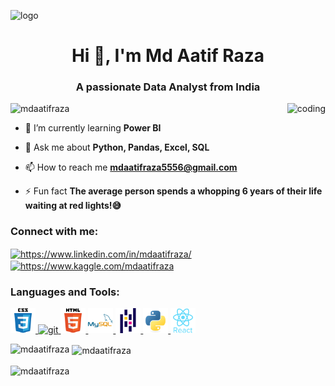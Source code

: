 ![logo]([./your-header-image-name.png](https://github.com/mdaatifraza/mdaatifraza/blob/main/github-header-image%20(1).png))
<h1 align="center">Hi 👋, I'm Md Aatif Raza</h1>
<h3 align="center">A passionate Data Analyst from India</h3>

<img align="right" alt="coding" widht="400" src="https://th.bing.com/th?id=OIP.VON9gHTrzeHZbHfXsqfzEAHaEq&w=315&h=198&c=8&rs=1&qlt=90&o=6&dpr=1.3&pid=3.1&rm=2">

<p align="left"> <img src="https://komarev.com/ghpvc/?username=mdaatifraza&label=Profile%20views&color=0e75b6&style=flat" alt="mdaatifraza" /> </p>

- 🌱 I’m currently learning **Power BI**

- 💬 Ask me about **Python, Pandas, Excel, SQL**

- 📫 How to reach me **mdaatifraza5556@gmail.com**

- ⚡ Fun fact **The average person spends a whopping 6 years of their life waiting at red lights!😅**

<h3 align="left">Connect with me:</h3>
<p align="left">
<a href="https://linkedin.com/in/https://www.linkedin.com/in/mdaatifraza/" target="blank"><img align="center" src="https://raw.githubusercontent.com/rahuldkjain/github-profile-readme-generator/master/src/images/icons/Social/linked-in-alt.svg" alt="https://www.linkedin.com/in/mdaatifraza/" height="30" width="40" /></a>
<a href="https://kaggle.com/https://www.kaggle.com/mdaatifraza" target="blank"><img align="center" src="https://raw.githubusercontent.com/rahuldkjain/github-profile-readme-generator/master/src/images/icons/Social/kaggle.svg" alt="https://www.kaggle.com/mdaatifraza" height="30" width="40" /></a>
</p>

<h3 align="left">Languages and Tools:</h3>
<p align="left"> <a href="https://www.w3schools.com/css/" target="_blank" rel="noreferrer"> <img src="https://raw.githubusercontent.com/devicons/devicon/master/icons/css3/css3-original-wordmark.svg" alt="css3" width="40" height="40"/> </a> <a href="https://git-scm.com/" target="_blank" rel="noreferrer"> <img src="https://www.vectorlogo.zone/logos/git-scm/git-scm-icon.svg" alt="git" width="40" height="40"/> </a> <a href="https://www.w3.org/html/" target="_blank" rel="noreferrer"> <img src="https://raw.githubusercontent.com/devicons/devicon/master/icons/html5/html5-original-wordmark.svg" alt="html5" width="40" height="40"/> </a> <a href="https://www.mysql.com/" target="_blank" rel="noreferrer"> <img src="https://raw.githubusercontent.com/devicons/devicon/master/icons/mysql/mysql-original-wordmark.svg" alt="mysql" width="40" height="40"/> </a> <a href="https://pandas.pydata.org/" target="_blank" rel="noreferrer"> <img src="https://raw.githubusercontent.com/devicons/devicon/2ae2a900d2f041da66e950e4d48052658d850630/icons/pandas/pandas-original.svg" alt="pandas" width="40" height="40"/> </a> <a href="https://www.python.org" target="_blank" rel="noreferrer"> <img src="https://raw.githubusercontent.com/devicons/devicon/master/icons/python/python-original.svg" alt="python" width="40" height="40"/> </a> <a href="https://reactjs.org/" target="_blank" rel="noreferrer"> <img src="https://raw.githubusercontent.com/devicons/devicon/master/icons/react/react-original-wordmark.svg" alt="react" width="40" height="40"/> </a> </p>

<p><img align="left" src="https://github-readme-stats.vercel.app/api/top-langs?username=mdaatifraza&show_icons=true&locale=en&layout=compact" alt="mdaatifraza" /></p>

<p>&nbsp;<img align="center" src="https://github-readme-stats.vercel.app/api?username=mdaatifraza&show_icons=true&locale=en" alt="mdaatifraza" /></p>

<p><img align="center" src="https://github-readme-streak-stats.herokuapp.com/?user=mdaatifraza&" alt="mdaatifraza" /></p>
